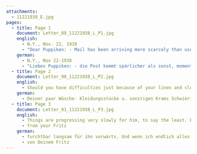 ```yaml
---
attachments:
  - 11221938_E.jpg
pages:
  - title: Page 1
    document: Letter_89_11221938_L_P1.jpg
    english:
      - N.Y., Nov. 22, 1938
      - "Dear Puppiken: - Mail has been arriving more scarcely than usual. The last I had from you was a postcard dated November 7. You wrote that you had to run around so much that you did not have time to write a letter. I hope that there is no other reason, and that’s why I will not complain. I hope you are doing well--At least under the circumstances. What have you heard from [your] parents and siblings? Or are they even back yet? On the one hand I very much hope so for you. On the other hand, I don’t know. You read so much in the papers here and cannot even get a clear picture of what is going on. Should you be unable to see them before your departure, you will have to accept that. At least, your parents and we all are young, and one day, we will all see each other again. Whatever you do, don’t do anything stupid! Day and night, I think about whether you will actually receive your visa now and you will not face more obstacles. Things have changed so fundamentally in the last few weeks that you don’t know what is going on."
    german:
      - N.Y., Nov 22-1938
      - "Liebes Puppiken: - die Post kommt spärlicher als sonst, momentan. Das letzte was ich von dir hatte, war eine Postkarte vom 7. 11. du schriebst, du habest so viele Laufereien, dass du nicht zu einem Briefe kommen könntest. Ich hoffe, dass kein anderer Grund vorliegt u. will mich dann auch nicht beklagen. Hoffentlich geht es Dir gut – wenigstens den Umständen nach. Was hörst Du von den Eltern und Geschwistern? Oder sind sie gar zurück? Einerseits wünsche ich es sehr für dich. Andrerseits weiss ich nicht. Man liest hier soviel in den Zeitungen + kann sich garkein richtiges Bild von den Dingen machen. Solltest Du die Deinen vor Deiner Abreise nicht mehr sehen können, so muss das auch ertragen werden. Schliesslich sind Deine Eltern u. wir alle jung, u. eines Tages werden wir uns alle wieder sehen. Mach bloss keine Dummheiten! Ich denke Tag u. Nacht darüber, ob Du nun auch wirklich Dein Visum bekommst u. Dir nichts dazwischenkommt. Die Dinge haben sich seit ein paar Wochen so grundlegend geändert, dass man nicht weiss, woran man ist. Solltest Du, im Besitz eines Visums, etwa wegen"
  - title: Page 2
    document: Letter_90_11221938_L_P2.jpg
    english:
      - Should you have difficulties just because of your linen and clothing and other things, you should just abandon those items rather than putting off your departure for even one more day. We will just have to see how we get by. So many people have to do this, and we will be able to as well.  On the other hand, I cannot imagine that the government would cause you any trouble because of your few possessions, especially today after the situation for Jews has become so critical. A man I know recently went to Leipzig. But I did not hear this until it was too late for me to get ahold of him even though I tried. On the other hand, I would only have been able to send my love, because I have nothing else to tell you from this distance that I could not also put in writing. Once you are here, I will have lots to tell you (and will you have lots to tell me as well?).  I am so looking forward to this! Do you look tired because of all the excitement and stress recently? Needless to say, you will not need to work right away after arriving here. You will have at least two months of vacation! Have you heard from the Schiffs? I wrote Walter at the same time. It does not look good for him. 
    german:
      - Deiner paar Wäsche- Kleidungsstücke u. sonstigen Krams Schwierigkeiten haben, so lasse lieber alles im Stich, ehe Du die Abreise auch nur einen Tag verzögerst. Wir müssen dann eben sehen, wie wir so fertig werden. So viele Leute müssen es, u. wir werden es auch können. Andererseits kann ich es mir nicht vorstellen, dass die Behörden, auch heute, nachdem sich die Lage der Juden so verschärft hat, dir wegen deiner paar Brocken Beanstandungen machen. Dieser Tage fuhr ein Herr nach Leipzig, was ich so spät erfuhr, dass ich ihn trotz aller Mühe nicht mehr erreichen konnte. Ich hätte dir indessen doch nichts als Grüße ausrichten lassen können, denn sonst habe ich dir auf die große Entfernung nichts mitzuteilen, was sich nicht auch schriftlich könnte. Aber wenn Du hier bist, habe ich dir viel, viel zu sagen (Du mir auch?) Wie ich mich darauf freue! Siehst du sehr schlecht aus durch die vielen Aufregungen u. Strapazen der letzten Zeit? Du brauchst natürlich nicht gleich zu arbeiten, wenn du ankommst. Mindestens zwei Monate bekommst Du Ferien! Hörst Du etwas von Schiffs? Ich habe Walter mit gleicher Post geschrieben. Es sieht mies für ihn aus. Wenigstens gehen die Dinge
  - title: Page 3
    document: Letter_91_11221938_L_P3.jpg
    english:
      - Things are progressing very slowly for him, to say the least. Even once I have everything together for him, it won’t really help. I don’t want to diminish their little bit of courage that remains for them. They will need it so badly. Alice wrote to me in such despair. I am doing what I can. Can you tell me who is now the owner of the Urisches Warenhaus? Is Miss J. still there? There must’ve been coffee and cake at the anniversary celebration. Give my regards to Miss Kerk. and tell her I will have a meeting regarding her case next week. I will let her know about the results. When will you be going to Nieheim? You will have to tell me in detail what it looks like over there. Be sure to get as much information as possible from Grete! Well, my dear, I will close for today. I hope to be able to hold you in my arms again soon. Much love and kisses
      - from your Fritz
    german:
      - furchtbar langsam für ihn vorwärts. Und wenn ich endlich alles zusammen habe, wird es ihm nichts nützen. Sage ihm dies alles nicht. Ich möchte das bisschen Mut, das ihnen geblieben sein wird, nicht noch verkleinern. Sie brauchen es zu notwendig. Alice hat mir ganz verzweifelt geschrieben. Ich tue, was ich kann. Wer ist denn jetzt im Besitz des Urischen Warenhauses? Ist Frl. J. noch dort? Beim Jubiläum hat‘s wohl Kaffee u. Kuchen gegeben? Grüsse Fl. Kersk. u. sage ihr, dass ich in der nächsten Woche ihretwegen eine Besprechung habe. Über das Ergebnis werde ich alsdann berichten. Wann fährst du nach Nieheim? Wie es dort aussieht, wirst Du mir haarklein erzählen müssen. Informiere Dich gut bei Grete! So, mein Liebes, nun will ich schliessen für heute. Hoffentlich kann ich Dich auch bald schließen – nämlich in meine Arme. Sei 1000 x herzlich gegrüsst u. geküsst
      - von Deinem Fritz
---
```

  